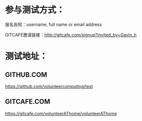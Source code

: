 参与测试方式：
======

报名告知：username, full name or email address

GITCAFE邀请链接：http://gitcafe.com/signup?invited_by=Gavin_h

测试地址：
======

GITHUB.COM
------
https://github.com/volunteercomputing/test

GITCAFE.COM
------
https://gitcafe.com/volunteerAThome/volunteerAThome